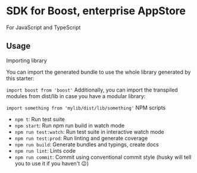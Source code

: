 # SDK for Boost, enterprise AppStore

For JavaScript and TypeScript

## Usage

Importing library

You can import the generated bundle to use the whole library generated by this starter:

`import boost from 'boost'`
Additionally, you can import the transpiled modules from dist/lib in case you have a modular library:

`import something from 'mylib/dist/lib/something'`
NPM scripts

* `npm t`: Run test suite
* `npm start`: Run npm run build in watch mode
* `npm run test:watch`: Run test suite in interactive watch mode
* `npm run test:prod`: Run linting and generate coverage
* `npm run build`: Generate bundles and typings, create docs
* `npm run lint`: Lints code
* `npm run commit`: Commit using conventional commit style (husky will tell you to use it if you haven't 😉)
